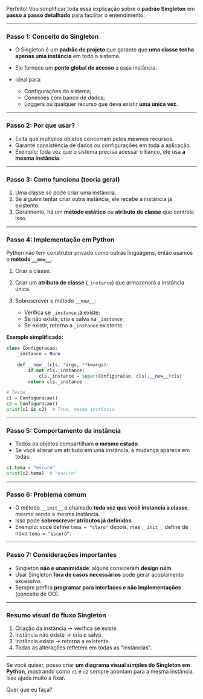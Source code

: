 Perfeito! Vou simplificar toda essa explicação sobre o **padrão Singleton** em **passo a passo detalhado** para facilitar o entendimento:

---

### **Passo 1: Conceito do Singleton**

* O Singleton é um **padrão de projeto** que garante que **uma classe tenha apenas uma instância** em todo o sistema.
* Ele fornece um **ponto global de acesso** a essa instância.
* Ideal para:

  * Configurações do sistema;
  * Conexões com banco de dados;
  * Loggers ou qualquer recurso que deva existir **uma única vez**.

---

### **Passo 2: Por que usar?**

* Evita que múltiplos objetos concorram pelos mesmos recursos.
* Garante consistência de dados ou configurações em toda a aplicação.
* Exemplo: toda vez que o sistema precisa acessar o banco, ele usa **a mesma instância**.

---

### **Passo 3: Como funciona (teoria geral)**

1. Uma classe só pode criar uma instância.
2. Se alguém tentar criar outra instância, ele recebe a instância já existente.
3. Geralmente, há um **método estático** ou **atributo de classe** que controla isso.

---

### **Passo 4: Implementação em Python**

Python não tem construtor privado como outras linguagens, então usamos o **método `__new__`**.

1. Criar a classe.
2. Criar um **atributo de classe** (`_instance`) que armazenará a instância única.
3. Sobrescrever o método `__new__`:

   * Verifica se `_instance` já existe;
   * Se não existir, cria e salva na `_instance`;
   * Se existir, retorna a `_instance` existente.

**Exemplo simplificado:**

```python
class Configuracao:
    _instance = None

    def __new__(cls, *args, **kwargs):
        if not cls._instance:
            cls._instance = super(Configuracao, cls).__new__(cls)
        return cls._instance

# Teste
c1 = Configuracao()
c2 = Configuracao()
print(c1 is c2)  # True, mesma instância
```

---

### **Passo 5: Comportamento da instância**

* Todos os objetos compartilham **o mesmo estado**.
* Se você alterar um atributo em uma instância, a mudança aparece em todas:

```python
c1.tema = "escuro"
print(c2.tema)  # "escuro"
```

---

### **Passo 6: Problema comum**

* O método `__init__` é chamado **toda vez que você instancia a classe**, mesmo sendo a mesma instância.
* Isso pode **sobrescrever atributos já definidos**.
* Exemplo: você define `tema = "claro"` depois, mas `__init__` define de novo `tema = "escuro"`.

---

### **Passo 7: Considerações importantes**

* Singleton **não é unanimidade**: alguns consideram **design ruim**.
* Usar Singleton **fora de casos necessários** pode gerar acoplamento excessivo.
* Sempre prefira **programar para interfaces e não implementações** (conceito de OO).

---

### **Resumo visual do fluxo Singleton**

1. Criação da instância → verifica se existe.
2. Instância não existe → cria e salva.
3. Instância existe → retorna a existente.
4. Todas as alterações refletem em todas as "instâncias".

---

Se você quiser, posso criar **um diagrama visual simples do Singleton em Python**, mostrando como `c1` e `c2` sempre apontam para a mesma instância. Isso ajuda muito a fixar.

Quer que eu faça?
